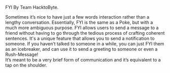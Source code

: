 FYI By Team HacktoByte.

Sometimes it’s nice to have just a few words interaction rather than a lengthy conversation. 
Essentially, FYI is the same as a Poke, but with a much more ambiguous purpose. FYI allows users to send a message to a friend without having to go through the tedious process of crafting coherent sentences. 
It's a unique feature that allows you to send a notification to someone. If you haven’t talked to someone in a while, you can just FYI them as an icebreaker, and can use it to send a greeting to someone or even a Rush-Message!                                                                                             
It’s meant to be a very brief form of communication and it’s equivalent to a tap on the shoulder.
